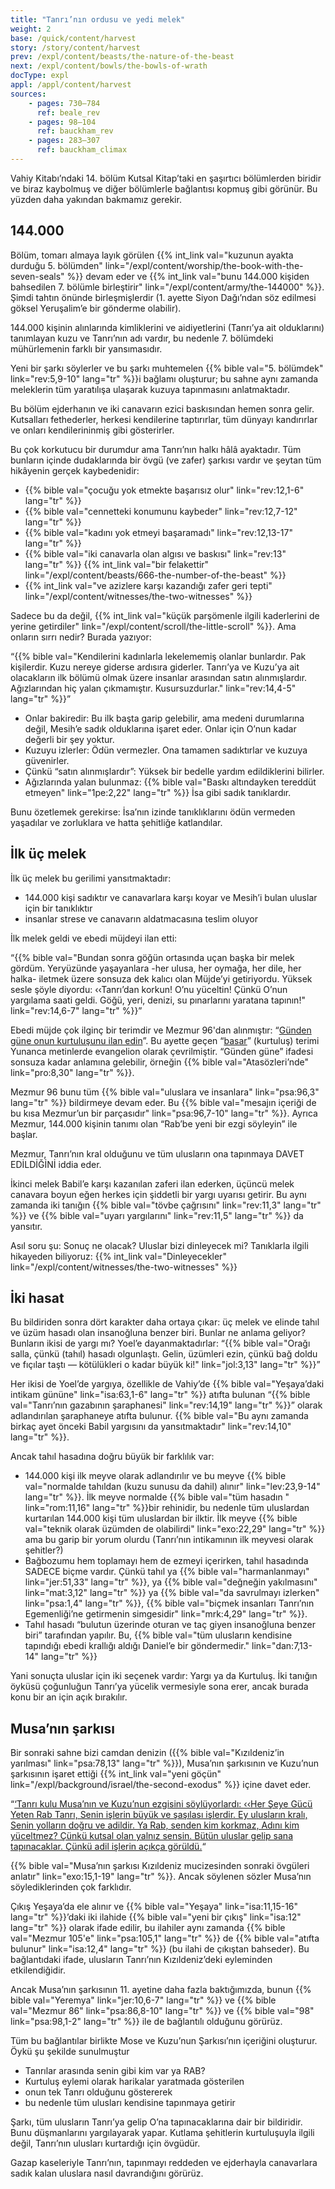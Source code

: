 ```yaml
---
title: "Tanrı’nın ordusu ve yedi melek"
weight: 2
base: /quick/content/harvest
story: /story/content/harvest
prev: /expl/content/beasts/the-nature-of-the-beast
next: /expl/content/bowls/the-bowls-of-wrath
docType: expl
appl: /appl/content/harvest
sources: 
    - pages: 730–784
      ref: beale_rev
    - pages: 98–104
      ref: bauckham_rev
    - pages: 283–307
      ref: bauckham_climax
---
```


Vahiy Kitabı’ndaki 14. bölüm Kutsal Kitap’taki en şaşırtıcı bölümlerden biridir ve biraz kaybolmuş ve diğer bölümlerle bağlantısı kopmuş gibi görünür. Bu yüzden daha yakından bakmamız gerekir.

## 144.000

<a name="181d"></a>
Bölüm, tomarı almaya layık görülen {{% int_link val="kuzunun ayakta durduğu 5. bölümden" link="/expl/content/worship/the-book-with-the-seven-seals" %}} devam eder ve {{% int_link val="bunu 144.000 kişiden bahsedilen 7. bölümle birleştirir" link="/expl/content/army/the-144000" %}}. Şimdi tahtın önünde birleşmişlerdir (1. ayette Siyon Dağı’ndan söz edilmesi göksel Yeruşalim’e bir gönderme olabilir).

144.000 kişinin alınlarında kimliklerini ve aidiyetlerini (Tanrı’ya ait olduklarını) tanımlayan kuzu ve Tanrı’nın adı vardır, bu nedenle 7. bölümdeki mühürlemenin farklı bir yansımasıdır.

Yeni bir şarkı söylerler ve bu şarkı muhtemelen {{% bible val="5. bölümdek" link="rev:5,9-10" lang="tr" %}}i bağlamı oluşturur; bu sahne aynı zamanda meleklerin tüm yaratılışa ulaşarak kuzuya tapınmasını anlatmaktadır.

Bu bölüm ejderhanın ve iki canavarın ezici baskısından hemen sonra gelir. Kutsalları fethederler, herkesi kendilerine taptırırlar, tüm dünyayı kandırırlar ve onları kendilerininmiş gibi gösterirler.

Bu çok korkutucu bir durumdur ama Tanrı’nın halkı hâlâ ayaktadır. Tüm bunların içinde dudaklarında bir övgü (ve zafer) şarkısı vardır ve şeytan tüm hikâyenin gerçek kaybedenidir:

- {{% bible val="çocuğu yok etmekte başarısız olur" link="rev:12,1-6" lang="tr" %}}
- {{% bible val="cennetteki konumunu kaybeder" link="rev:12,7-12" lang="tr" %}}
- {{% bible val="kadını yok etmeyi başaramadı" link="rev:12,13-17" lang="tr" %}}
- {{% bible val="iki canavarla olan algısı ve baskısı" link="rev:13" lang="tr" %}} {{% int_link val="bir felakettir" link="/expl/content/beasts/666-the-number-of-the-beast" %}}
- {{% int_link val="ve azizlere karşı kazandığı zafer geri tepti" link="/expl/content/witnesses/the-two-witnesses" %}}

Sadece bu da değil, {{% int_link val="küçük parşömenle ilgili kaderlerini de yerine getirdiler" link="/expl/content/scroll/the-little-scroll" %}}. Ama onların sırrı nedir? Burada yazıyor:

“{{% bible val="Kendilerini kadınlarla lekelememiş olanlar bunlardır. Pak kişilerdir. Kuzu nereye giderse ardısıra giderler. Tanrı’ya ve Kuzu’ya ait olacakların ilk bölümü olmak üzere insanlar arasından satın alınmışlardır. Ağızlarından hiç yalan çıkmamıştır. Kusursuzdurlar." link="rev:14,4-5" lang="tr" %}}”

- Onlar bakiredir: Bu ilk başta garip gelebilir, ama medeni durumlarına değil, Mesih’e sadık olduklarına işaret eder. Onlar için O’nun kadar değerli bir şey yoktur.
- Kuzuyu izlerler: Ödün vermezler. Ona tamamen sadıktırlar ve kuzuya güvenirler.
- Çünkü “satın alınmışlardır”: Yüksek bir bedelle yardım edildiklerini bilirler.
- Ağızlarında yalan bulunmaz: {{% bible val="Baskı altındayken tereddüt etmeyen" link="1pe:2,22" lang="tr" %}} İsa gibi sadık tanıklardır.

Bunu özetlemek gerekirse: İsa’nın izinde tanıklıklarını ödün vermeden yaşadılar ve zorluklara ve hatta şehitliğe katlandılar.

## İlk üç melek

<a name="040b"></a>
İlk üç melek bu gerilimi yansıtmaktadır:

- 144.000 kişi sadıktır ve canavarlara karşı koyar ve Mesih’i bulan uluslar için bir tanıklıktır
- insanlar strese ve canavarın aldatmacasına teslim oluyor

İlk melek geldi ve ebedi müjdeyi ilan etti:

“{{% bible val="Bundan sonra göğün ortasında uçan başka bir melek gördüm. Yeryüzünde yaşayanlara -her ulusa, her oymağa, her dile, her halka- iletmek üzere sonsuza dek kalıcı olan Müjde’yi getiriyordu. Yüksek sesle şöyle diyordu: ‹‹Tanrı’dan korkun! O’nu yüceltin! Çünkü O’nun yargılama saati geldi. Göğü, yeri, denizi, su pınarlarını yaratana tapının!" link="rev:14,6-7" lang="tr" %}}”

Ebedi müjde çok ilginç bir terimdir ve Mezmur 96'dan alınmıştır: “[Günden güne onun kurtuluşunu ilan edin](https://biblehub.com/interlinear/psalms/96-2.htm)”. Bu ayette geçen “[basar](https://biblehub.com/hebrew/1319.htm)” (kurtuluş) terimi Yunanca metinlerde evangelion olarak çevrilmiştir. “Günden güne” ifadesi sonsuza kadar anlamına gelebilir, örneğin {{% bible val="Atasözleri’nde" link="pro:8,30" lang="tr" %}}.

Mezmur 96 bunu tüm {{% bible val="uluslara ve insanlara" link="psa:96,3" lang="tr" %}} bildirmeye devam eder. Bu {{% bible val="mesajın içeriği de bu kısa Mezmur’un bir parçasıdır" link="psa:96,7-10" lang="tr" %}}. Ayrıca Mezmur, 144.000 kişinin tanımı olan “Rab’be yeni bir ezgi söyleyin” ile başlar.

Mezmur, Tanrı’nın kral olduğunu ve tüm ulusların ona tapınmaya DAVET EDİLDİĞİNİ iddia eder.

İkinci melek Babil’e karşı kazanılan zaferi ilan ederken, üçüncü melek canavara boyun eğen herkes için şiddetli bir yargı uyarısı getirir. Bu aynı zamanda iki tanığın {{% bible val="tövbe çağrısını" link="rev:11,3" lang="tr" %}} ve {{% bible val="uyarı yargılarını" link="rev:11,5" lang="tr" %}} da yansıtır.

Asıl soru şu: Sonuç ne olacak? Uluslar bizi dinleyecek mi? Tanıklarla ilgili hikayeden biliyoruz: {{% int_link val="Dinleyecekler" link="/expl/content/witnesses/the-two-witnesses" %}}

## İki hasat

<a name="c8c5"></a>
Bu bildiriden sonra dört karakter daha ortaya çıkar: üç melek ve elinde tahıl ve üzüm hasadı olan insanoğluna benzer biri. Bunlar ne anlama geliyor? Bunların ikisi de yargı mı? Yoel’e dayanmaktadırlar: “{{% bible val="Orağı salla, çünkü (tahıl) hasadı olgunlaştı. Gelin, üzümleri ezin, çünkü bağ doldu ve fıçılar taştı — kötülükleri o kadar büyük ki!" link="jol:3,13" lang="tr" %}}”

Her ikisi de Yoel’de yargıya, özellikle de Vahiy’de {{% bible val="Yeşaya’daki intikam gününe" link="isa:63,1-6" lang="tr" %}} atıfta bulunan “{{% bible val="Tanrı’nın gazabının şaraphanesi" link="rev:14,19" lang="tr" %}}” olarak adlandırılan şaraphaneye atıfta bulunur. {{% bible val="Bu aynı zamanda birkaç ayet önceki Babil yargısını da yansıtmaktadır" link="rev:14,10" lang="tr" %}}.

Ancak tahıl hasadına doğru büyük bir farklılık var:

- 144.000 kişi ilk meyve olarak adlandırılır ve bu meyve {{% bible val="normalde tahıldan (kuzu sunusu da dahil) alınır" link="lev:23,9-14" lang="tr" %}}. İlk meyve normalde {{% bible val="tüm hasadın " link="rom:11,16" lang="tr" %}}bir rehinidir, bu nedenle tüm uluslardan kurtarılan 144.000 kişi tüm uluslardan bir ilktir. İlk meyve {{% bible val="teknik olarak üzümden de olabilirdi" link="exo:22,29" lang="tr" %}} ama bu garip bir yorum olurdu (Tanrı’nın intikamının ilk meyvesi olarak şehitler?)
- Bağbozumu hem toplamayı hem de ezmeyi içerirken, tahıl hasadında SADECE biçme vardır. Çünkü tahıl ya {{% bible val="harmanlanmayı" link="jer:51,33" lang="tr" %}}, ya {{% bible val="değneğin yakılmasını" link="mat:3,12" lang="tr" %}} ya {{% bible val="da savrulmayı izlerken" link="psa:1,4" lang="tr" %}}, {{% bible val="biçmek insanları Tanrı’nın Egemenliği’ne getirmenin simgesidir" link="mrk:4,29" lang="tr" %}}.
- Tahıl hasadı “bulutun üzerinde oturan ve taç giyen insanoğluna benzer biri” tarafından yapılır. Bu, {{% bible val="tüm ulusların kendisine tapındığı ebedi krallığı aldığı Daniel’e bir göndermedir." link="dan:7,13-14" lang="tr" %}}

Yani sonuçta uluslar için iki seçenek vardır: Yargı ya da Kurtuluş. İki tanığın öyküsü çoğunluğun Tanrı’ya yücelik vermesiyle sona erer, ancak burada konu bir an için açık bırakılır.

## Musa’nın şarkısı

<a name="e8d4"></a>
Bir sonraki sahne bizi camdan denizin ({{% bible val="Kızıldeniz’in yarılması" link="psa:78,13" lang="tr" %}}), Musa’nın şarkısının ve Kuzu’nun şarkısının işaret ettiği {{% int_link val="yeni göçün" link="/expl/background/israel/the-second-exodus" %}} içine davet eder.

“[‘Tanrı kulu Musa’nın ve Kuzu’nun ezgisini söylüyorlardı: ‹‹Her Şeye Gücü Yeten Rab Tanrı, Senin işlerin büyük ve şaşılası işlerdir. Ey ulusların kralı, Senin yolların doğru ve adildir. Ya Rab, senden kim korkmaz, Adını kim yüceltmez? Çünkü kutsal olan yalnız sensin. Bütün uluslar gelip sana tapınacaklar. Çünkü adil işlerin açıkça görüldü.](https://www.bibleserver.com/TR/Vahiy15%3A3-4)“

{{% bible val="Musa’nın şarkısı Kızıldeniz mucizesinden sonraki övgüleri anlatır" link="exo:15,1-19" lang="tr" %}}. Ancak söylenen sözler Musa’nın söylediklerinden çok farklıdır.

Çıkış Yeşaya’da ele alınır ve {{% bible val="Yeşaya" link="isa:11,15-16" lang="tr" %}}’daki iki ilahide {{% bible val="yeni bir çıkış" link="isa:12" lang="tr" %}} olarak ifade edilir, bu ilahiler aynı zamanda {{% bible val="Mezmur 105'e" link="psa:105,1" lang="tr" %}} de {{% bible val="atıfta bulunur" link="isa:12,4" lang="tr" %}} (bu ilahi de çıkıştan bahseder). Bu bağlantıdaki ifade, ulusların Tanrı’nın Kızıldeniz’deki eyleminden etkilendiğidir.

Ancak Musa’nın şarkısının 11. ayetine daha fazla baktığımızda, bunun {{% bible val="Yeremya" link="jer:10,6-7" lang="tr" %}} ve {{% bible val="Mezmur 86" link="psa:86,8-10" lang="tr" %}} ve {{% bible val="98" link="psa:98,1-2" lang="tr" %}} ile de bağlantılı olduğunu görürüz.

Tüm bu bağlantılar birlikte Mose ve Kuzu’nun Şarkısı’nın içeriğini oluşturur. Öykü şu şekilde sunulmuştur

- Tanrılar arasında senin gibi kim var ya RAB?
- Kurtuluş eylemi olarak harikalar yaratmada gösterilen
- onun tek Tanrı olduğunu göstererek
- bu nedenle tüm ulusları kendisine tapınmaya getirir

Şarkı, tüm ulusların Tanrı’ya gelip O’na tapınacaklarına dair bir bildiridir. Bunu düşmanlarını yargılayarak yapar. Kutlama şehitlerin kurtuluşuyla ilgili değil, Tanrı’nın ulusları kurtardığı için övgüdür.

Gazap kaseleriyle Tanrı’nın, tapınmayı reddeden ve ejderhayla canavarlara sadık kalan uluslara nasıl davrandığını görürüz.

